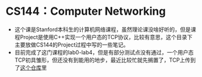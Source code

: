 # CS144：Computer Networking

- 这个课是Stanford本科生的计算机网络课程，虽然理论课没啥好听的，但是课程Project是使用C++实现一个用户态的TCP协议，比较有意思，这个目录下主要放做CS144的Project过程中写的一些笔记。
- 目前完成了这门课程的lab0-lab4，但是有部分测试点没有通过，一个用户态TCP初具雏形，但还没有到能用的地步，最近比较忙就先搁置了，TCP上传到了[这个仓库](https://github.com/Course-Learning-Track-For-Each/Naive-TCP)里

